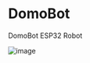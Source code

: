 # DomoBot
DomoBot ESP32 Robot



![image](https://user-images.githubusercontent.com/49609524/198827394-033a3d36-20a6-4edb-90ce-e9d4869fc44b.png)
